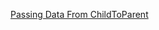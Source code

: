
[Passing Data From ChildToParent]([http://example.com](https://stackblitz.com/edit/vitejs-vite-axfiwj?file=index.html&terminal=dev))
